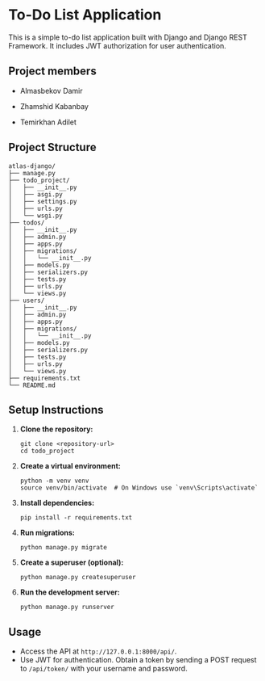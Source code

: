 # To-Do List Application

This is a simple to-do list application built with Django and Django REST Framework. It includes JWT authorization for user authentication.

## Project members

 - Almasbekov Damir

 - Zhamshid Kabanbay

 - Temirkhan Adilet

## Project Structure

```
atlas-django/
├── manage.py
├── todo_project/
│   ├── __init__.py
│   ├── asgi.py
│   ├── settings.py
│   ├── urls.py
│   └── wsgi.py
├── todos/
│   ├── __init__.py
│   ├── admin.py
│   ├── apps.py
│   ├── migrations/
│   │   └── __init__.py
│   ├── models.py
│   ├── serializers.py
│   ├── tests.py
│   ├── urls.py
│   └── views.py
├── users/
│   ├── __init__.py
│   ├── admin.py
│   ├── apps.py
│   ├── migrations/
│   │   └── __init__.py
│   ├── models.py
│   ├── serializers.py
│   ├── tests.py
│   ├── urls.py
│   └── views.py
├── requirements.txt
└── README.md
```

## Setup Instructions

1. **Clone the repository:**
   ```
   git clone <repository-url>
   cd todo_project
   ```

2. **Create a virtual environment:**
   ```
   python -m venv venv
   source venv/bin/activate  # On Windows use `venv\Scripts\activate`
   ```

3. **Install dependencies:**
   ```
   pip install -r requirements.txt
   ```

4. **Run migrations:**
   ```
   python manage.py migrate
   ```

5. **Create a superuser (optional):**
   ```
   python manage.py createsuperuser
   ```

6. **Run the development server:**
   ```
   python manage.py runserver
   ```

## Usage

- Access the API at `http://127.0.0.1:8000/api/`.
- Use JWT for authentication. Obtain a token by sending a POST request to `/api/token/` with your username and password.
